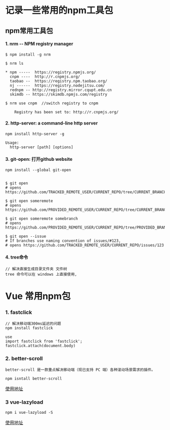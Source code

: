 # 记录一些常用的npm工具包

## npm常用工具包


#### 1. nrm -- NPM registry manager
```
$ npm install -g nrm
```

```
$ nrm ls

* npm -----  https://registry.npmjs.org/
  cnpm ----  http://r.cnpmjs.org/
  taobao --  https://registry.npm.taobao.org/
  nj ------  https://registry.nodejitsu.com/
  rednpm -- http://registry.mirror.cqupt.edu.cn
  skimdb -- https://skimdb.npmjs.com/registry
```

```
$ nrm use cnpm  //switch registry to cnpm

    Registry has been set to: http://r.cnpmjs.org/
```

#### 2. http-server: a command-line http server

```
npm install http-server -g
 
Usage:
  http-server [path] [options]
```

#### 3. git-open: 打开github website

```
npm install --global git-open


$ git open
# opens https://github.com/TRACKED_REMOTE_USER/CURRENT_REPO/tree/CURRENT_BRANCH 
 
$ git open someremote
# opens https://github.com/PROVIDED_REMOTE_USER/CURRENT_REPO/tree/CURRENT_BRANCH 
 
$ git open someremote somebranch
# opens https://github.com/PROVIDED_REMOTE_USER/CURRENT_REPO/tree/PROVIDED_BRANCH 
 
$ git open --issue
# If branches use naming convention of issues/#123, 
# opens https://github.com/TRACKED_REMOTE_USER/CURRENT_REPO/issues/123 
```

#### 4. tree命令
```
// 解决直接生成目录文件夹 文件树
tree 命令可以在 windows 上直接使用,
```


# Vue 常用npm包
### 1. fastclick
```
// 解决移动端300ms延迟的问题
npm install fastclick

use 
import fastclick from 'fastclick';
fastclick.attach(document.body)
```

### 2. better-scroll
```
better-scroll 是一款重点解决移动端（现已支持 PC 端）各种滚动场景需求的插件。

npm isntall better-scroll
```
[使用地址](https://github.com/ustbhuangyi/better-scroll)

### 3 vue-lazyload
```
npm i vue-lazyload -S
```
[使用地址](https://github.com/hilongjw/vue-lazyload)
